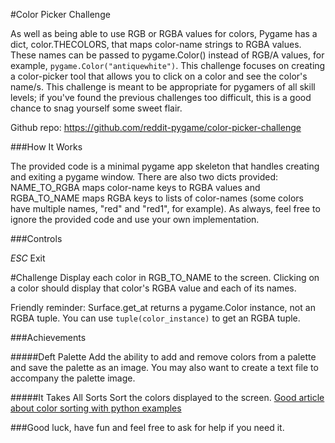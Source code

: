 #Color Picker Challenge

As well as being able to use RGB or RGBA values for colors, Pygame has a dict, color.THECOLORS,
 that maps color-name strings to RGBA values. These names can be passed to pygame.Color() instead of RGB/A values, for example, `pygame.Color("antiquewhite")`. This
 challenge focuses on creating a color-picker tool that allows you to click on a color and see the color's name/s. This challenge is meant to be appropriate for pygamers of all skill levels; if you've
 found the previous challenges too difficult, this is a good chance to snag yourself some sweet flair.
 
Github repo: https://github.com/reddit-pygame/color-picker-challenge

###How It Works

The provided code is a minimal pygame app skeleton that handles creating and exiting a pygame window. There are also two dicts provided: NAME_TO_RGBA maps color-name keys to RGBA
 values and RGBA_TO_NAME maps RGBA keys to lists of color-names (some colors have multiple names, "red" and "red1", for example). As always, feel free to ignore the provided code and
 use your own implementation.

###Controls

*ESC* Exit 
 
#Challenge
Display each color in RGB_TO_NAME to the screen. Clicking on a color should display that color's RGBA value and each of its names.

Friendly reminder: Surface.get_at returns a pygame.Color instance, not an RGBA tuple. You can use `tuple(color_instance)` to get an RGBA tuple.


###Achievements

#####Deft Palette
Add the ability to add and remove colors from a palette and save the palette as an image. You may also want to create a text file to accompany the palette image.

#####It Takes All Sorts
Sort the colors displayed to the screen. [Good article about color sorting with python examples](http://www.alanzucconi.com/2015/09/30/colour-sorting/)

###Good luck, have fun and feel free to ask for help if you need it.